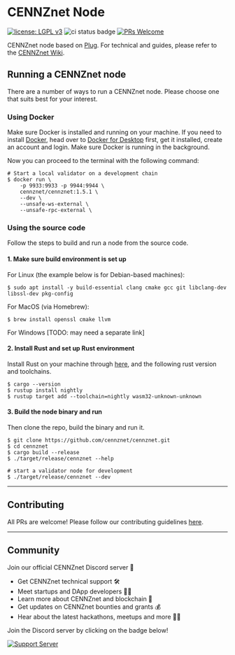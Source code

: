 # CENNZnet Node
[![license: LGPL v3](https://img.shields.io/badge/License-LGPL%20v3-blue.svg)](LICENSE) ![ci status badge](https://github.com/cennznet/cennznet/workflows/CI/badge.svg) [![PRs Welcome](https://img.shields.io/badge/PRs-welcome-brightgreen.svg)](docs/CONTRIBUTING.adoc)

CENNZnet node based on [Plug](https://github.com/paritytech/substrate).
For technical and guides, please refer to the [CENNZnet Wiki](https://wiki.cennz.net/#/).


## Running a CENNZnet node

There are a number of ways to run a CENNZnet node. Please choose one that suits best for your interest.

### Using Docker

Make sure Docker is installed and running on your machine.
If you need to install [Docker](https://www.docker.com/), head over to [Docker for Desktop](https://www.docker.com/products/docker-desktop) first, get it installed, create an account and login. Make sure Docker is running in the background.

Now you can proceed to the terminal with the following command:

```
# Start a local validator on a development chain
$ docker run \
    -p 9933:9933 -p 9944:9944 \
    cennznet/cennznet:1.5.1 \
    --dev \
    --unsafe-ws-external \
    --unsafe-rpc-external \
```

### Using the source code

Follow the steps to build and run a node from the source code.

#### 1. Make sure build environment is set up

For Linux (the example below is for Debian-based machines):
```
$ sudo apt install -y build-essential clang cmake gcc git libclang-dev libssl-dev pkg-config
```

For MacOS (via Homebrew):
```
$ brew install openssl cmake llvm
```

For Windows [TODO: may need a separate link]

#### 2. Install Rust and set up Rust environment

Install Rust on your machine through [here](https://rustup.rs/), and the following rust version and toolchains.
```
$ cargo --version
$ rustup install nightly
$ rustup target add --toolchain=nightly wasm32-unknown-unknown
```

#### 3. Build the node binary and run

Then clone the repo, build the binary and run it.
```
$ git clone https://github.com/cennznet/cennznet.git
$ cd cennznet
$ cargo build --release
$ ./target/release/cennznet --help

# start a validator node for development
$ ./target/release/cennznet --dev
```

------

## Contributing

All PRs are welcome! Please follow our contributing guidelines [here](docs/CONTRIBUTING.md).


------

## Community

Join our official CENNZnet Discord server 🤗

* Get CENNZnet technical support 🛠
* Meet startups and DApp developers 👯‍♂️
* Learn more about CENNZnet and blockchain 🙌
* Get updates on CENNZnet bounties and grants 💰
* Hear about the latest hackathons, meetups and more 👩‍💻

Join the Discord server by clicking on the badge below!

[![Support Server](https://img.shields.io/discord/801219591636254770.svg?label=Discord&logo=Discord&colorB=7289da&style=for-the-badge)](https://discord.gg/AnB3tRtkJ4)
